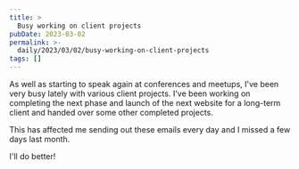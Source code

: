 ```yaml
---
title: >
  Busy working on client projects
pubDate: 2023-03-02
permalink: >-
  daily/2023/03/02/busy-working-on-client-projects
tags: []
---
```


As well as starting to speak again at conferences and meetups, I've been very busy lately with various client projects. I've been working on completing the next phase and launch of the next website for a long-term client and handed over some other completed projects.

This has affected me sending out these emails every day and I missed a few days last month.

I'll do better!
